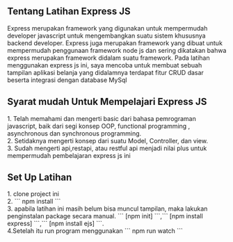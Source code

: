 <h2>Tentang Latihan Express JS</h2>

Express merupakan framework yang digunakan untuk mempermudah developer javascript untuk mengembangkan suatu sistem khususnya backend developer. Express juga merupakan framework yang dibuat untuk mempermudah penggunaan framework node js dan sering dikatakan bahwa express merupakan framework didalam suatu framework. Pada latihan menggunakan express js ini, saya mencoba untuk membuat sebuah tampilan aplikasi belanja yang didalamnya terdapat fitur CRUD dasar beserta integrasi dengan database MySql

<h2> Syarat mudah Untuk Mempelajari Express JS</h2>
1. Telah memahami dan mengerti basic dari bahasa pemrograman javascript, baik dari segi konsep OOP, functional programming , asynchronous dan synchronous programming.
<br>
2. Setidaknya  mengerti konsep dari suatu Model, Controller, dan view.
<br>
3. Sudah mengerti api,restapi, atau restful api menjadi nilai plus untuk mempermudah pembelajaran express js ini

<h2>Set Up Latihan</h2>
1. clone project ini<br>
2. ``` npm install ```<br>
3. apabila latihan ini masih belum bisa muncul tampilan, maka lakukan penginstalan package secara manual. ``` [npm init] ```,``` [npm install express] ```,``` [npm install ejs] ```.<br>
4.Setelah itu run program menggunakan ``` npm run watch ```

